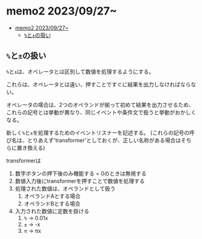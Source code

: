 # memo2 2023/09/27~
- [memo2 2023/09/27~](#memo2-20230927)
  - [`%`と`±`の扱い](#との扱い)

## `%`と`±`の扱い
`%`と`±`は、オペレータとは区別して数値を処理するようにする。

これらは、オペレータとは違い、押すことですぐに結果を出力しなければならない。

オペレータの場合は、2つのオペランドが揃って初めて結果を出力させるため、これらの記号とは挙動が異なり、同じイベントや条件文で扱うと挙動がおかしくなる。

新しく`%`と`±`を処理するためのイベントリスナーを記述する。
(これらの記号の呼び名は、とりあえず'transformer'としておくが、正しい名称がある場合はそちらに置き換える)

transformerは
1. 数字ボタンの押下後のみ機能する = 0のときは無視する
2. 数値入力後にtransformerを押すことで数値を処理する
3. 処理された数値は、オペランドとして扱う
   1. オペランドAとする場合
   2. オペランドBとする場合
4. 入力された数値に定数を掛ける
   1. `%` -> 0.01x
   2. `±` -> -x
   3. `π` -> πx
